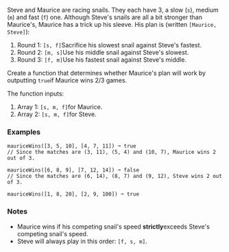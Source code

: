 Steve and Maurice are racing snails. They each have 3, a slow (`s`), medium (`m`) and fast (`f`) one. Although Steve's snails are all a bit stronger than Maurice's, Maurice has a trick up his sleeve. His plan is (written `[Maurice, Steve]`):

1.  Round 1: `[s, f]`Sacrifice his slowest snail against Steve's fastest.
2.  Round 2: `[m, s]`Use his middle snail against Steve's slowest.
3.  Round 3: `[f, m]`Use his fastest snail against Steve's middle.

Create a function that determines whether Maurice's plan will work by outputting `true`if Maurice wins 2/3 games.

The function inputs:

1.  Array 1: `[s, m, f]`for Maurice.
2.  Array 2: `[s, m, f]`for Steve.


### Examples ###
    mauriceWins([3, 5, 10], [4, 7, 11]) ➞ true
    // Since the matches are (3, 11), (5, 4) and (10, 7), Maurice wins 2 out of 3.

    mauriceWins([6, 8, 9], [7, 12, 14]) ➞ false
    // Since the matches are (6, 14), (8, 7) and (9, 12), Steve wins 2 out of 3.

    mauriceWins([1, 8, 20], [2, 9, 100]) ➞ true


### Notes ###
*   Maurice wins if his competing snail's speed **strictly**exceeds Steve's competing snail's speed.
*   Steve will always play in this order: `[f, s, m]`.
